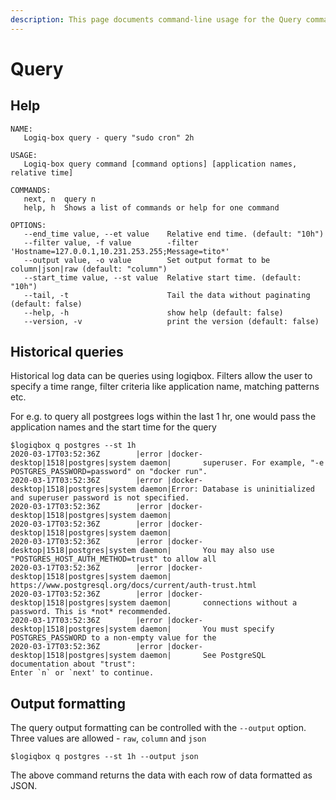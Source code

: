 ```yaml
---
description: This page documents command-line usage for the Query command
---
```


# Query

## Help

```text
NAME:
   Logiq-box query - query "sudo cron" 2h

USAGE:
   Logiq-box query command [command options] [application names, relative time]

COMMANDS:
   next, n  query n
   help, h  Shows a list of commands or help for one command

OPTIONS:
   --end_time value, --et value    Relative end time. (default: "10h")
   --filter value, -f value        -filter 'Hostname=127.0.0.1,10.231.253.255;Message=tito*'
   --output value, -o value        Set output format to be column|json|raw (default: "column")
   --start_time value, --st value  Relative start time. (default: "10h")
   --tail, -t                      Tail the data without paginating (default: false)
   --help, -h                      show help (default: false)
   --version, -v                   print the version (default: false)
```

## Historical queries

Historical log data can be queries using logiqbox. Filters allow the user to specify a time range, filter criteria like application name, matching patterns etc.

For e.g. to query all postgrees logs within the last 1 hr, one would pass the application names and the start time for the query

```text
$logiqbox q postgres --st 1h
2020-03-17T03:52:36Z        |error |docker-desktop|1518|postgres|system daemon|       superuser. For example, "-e POSTGRES_PASSWORD=password" on "docker run".
2020-03-17T03:52:36Z        |error |docker-desktop|1518|postgres|system daemon|Error: Database is uninitialized and superuser password is not specified.
2020-03-17T03:52:36Z        |error |docker-desktop|1518|postgres|system daemon|
2020-03-17T03:52:36Z        |error |docker-desktop|1518|postgres|system daemon|
2020-03-17T03:52:36Z        |error |docker-desktop|1518|postgres|system daemon|       You may also use "POSTGRES_HOST_AUTH_METHOD=trust" to allow all
2020-03-17T03:52:36Z        |error |docker-desktop|1518|postgres|system daemon|       https://www.postgresql.org/docs/current/auth-trust.html
2020-03-17T03:52:36Z        |error |docker-desktop|1518|postgres|system daemon|       connections without a password. This is *not* recommended.
2020-03-17T03:52:36Z        |error |docker-desktop|1518|postgres|system daemon|       You must specify POSTGRES_PASSWORD to a non-empty value for the
2020-03-17T03:52:36Z        |error |docker-desktop|1518|postgres|system daemon|       See PostgreSQL documentation about "trust":
Enter `n` or `next' to continue.
```

## Output formatting

The query output formatting can be controlled with the `--output` option. Three values are allowed - `raw`, `column` and `json`

```text
$logiqbox q postgres --st 1h --output json
```

The above command returns the data with each row of data formatted as JSON.

